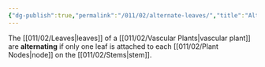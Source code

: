 ```yaml
---
{"dg-publish":true,"permalink":"/011/02/alternate-leaves/","title":"Alternate Leaves","tags":["BIOL412"],"created":"2024-09-26T13:45:04.063-07:00","updated":"2024-09-26T15:02:41.996-07:00"}
---
```


The [[011/02/Leaves\|leaves]] of a [[011/02/Vascular Plants\|vascular plant]] are **alternating** if only one leaf is attached to each [[011/02/Plant Nodes\|node]] on the [[011/02/Stems\|stem]].